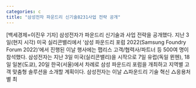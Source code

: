 ```yaml
---
categories: c
title: "삼성전자 파운드리 신기술8231사업 전략 공개"
---
```

[백세경제=이진우 기자] 삼성전자가 파운드리 신기술과 사업 전략을 공개했다. 지난 3일(현지 시각) 미국 실리콘밸리에서 ‘삼성 파운드리 포럼 2022(Samsung Foundry Forum 2022)’에서 진행된 이날 행사에는 팹리스 고객/협력사/파트너 등 500여 명이 참석했다. 삼성전자는 지난 3일 미국(실리콘밸리)을 시작으로 7일 유럽(독일 뮌헨), 18일 일본(도쿄), 20일 한국(서울)에서 차례로 삼성 파운드리 포럼을 개최하고 지역별 고객 맞춤형 솔루션을 소개할 계획이다. 삼성전자는 이날 △파운드리 기술 혁신 △응용처별 최